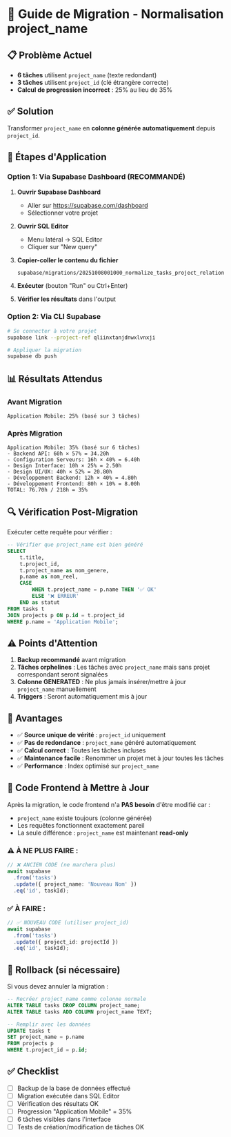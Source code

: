 # 🔧 Guide de Migration - Normalisation project_name

## 📋 Problème Actuel

- **6 tâches** utilisent `project_name` (texte redondant)
- **3 tâches** utilisent `project_id` (clé étrangère correcte)
- **Calcul de progression incorrect** : 25% au lieu de 35%

## ✅ Solution

Transformer `project_name` en **colonne générée automatiquement** depuis `project_id`.

## 🚀 Étapes d'Application

### Option 1: Via Supabase Dashboard (RECOMMANDÉ)

1. **Ouvrir Supabase Dashboard**
   - Aller sur https://supabase.com/dashboard
   - Sélectionner votre projet

2. **Ouvrir SQL Editor**
   - Menu latéral → SQL Editor
   - Cliquer sur "New query"

3. **Copier-coller le contenu du fichier**
   ```
   supabase/migrations/20251008001000_normalize_tasks_project_relation.sql
   ```

4. **Exécuter** (bouton "Run" ou Ctrl+Enter)

5. **Vérifier les résultats** dans l'output

### Option 2: Via CLI Supabase

```bash
# Se connecter à votre projet
supabase link --project-ref qliinxtanjdnwxlvnxji

# Appliquer la migration
supabase db push
```

## 📊 Résultats Attendus

### Avant Migration
```
Application Mobile: 25% (basé sur 3 tâches)
```

### Après Migration
```
Application Mobile: 35% (basé sur 6 tâches)
- Backend API: 60h × 57% = 34.20h
- Configuration Serveurs: 16h × 40% = 6.40h  
- Design Interface: 10h × 25% = 2.50h
- Design UI/UX: 40h × 52% = 20.80h
- Développement Backend: 12h × 40% = 4.80h
- Développement Frontend: 80h × 10% = 8.00h
TOTAL: 76.70h / 218h = 35%
```

## 🔍 Vérification Post-Migration

Exécuter cette requête pour vérifier :

```sql
-- Vérifier que project_name est bien généré
SELECT 
    t.title,
    t.project_id,
    t.project_name as nom_genere,
    p.name as nom_reel,
    CASE 
        WHEN t.project_name = p.name THEN '✅ OK'
        ELSE '❌ ERREUR'
    END as statut
FROM tasks t
JOIN projects p ON p.id = t.project_id
WHERE p.name = 'Application Mobile';
```

## ⚠️ Points d'Attention

1. **Backup recommandé** avant migration
2. **Tâches orphelines** : Les tâches avec `project_name` mais sans projet correspondant seront signalées
3. **Colonne GENERATED** : Ne plus jamais insérer/mettre à jour `project_name` manuellement
4. **Triggers** : Seront automatiquement mis à jour

## 🎯 Avantages

- ✅ **Source unique de vérité** : `project_id` uniquement
- ✅ **Pas de redondance** : `project_name` généré automatiquement
- ✅ **Calcul correct** : Toutes les tâches incluses
- ✅ **Maintenance facile** : Renommer un projet met à jour toutes les tâches
- ✅ **Performance** : Index optimisé sur `project_name`

## 📝 Code Frontend à Mettre à Jour

Après la migration, le code frontend n'a **PAS besoin** d'être modifié car :

- `project_name` existe toujours (colonne générée)
- Les requêtes fonctionnent exactement pareil
- La seule différence : `project_name` est maintenant **read-only**

### ⚠️ À NE PLUS FAIRE :
```typescript
// ❌ ANCIEN CODE (ne marchera plus)
await supabase
  .from('tasks')
  .update({ project_name: 'Nouveau Nom' })
  .eq('id', taskId);
```

### ✅ À FAIRE :
```typescript
// ✅ NOUVEAU CODE (utiliser project_id)
await supabase
  .from('tasks')
  .update({ project_id: projectId })
  .eq('id', taskId);
```

## 🔄 Rollback (si nécessaire)

Si vous devez annuler la migration :

```sql
-- Recréer project_name comme colonne normale
ALTER TABLE tasks DROP COLUMN project_name;
ALTER TABLE tasks ADD COLUMN project_name TEXT;

-- Remplir avec les données
UPDATE tasks t
SET project_name = p.name
FROM projects p
WHERE t.project_id = p.id;
```

## ✅ Checklist

- [ ] Backup de la base de données effectué
- [ ] Migration exécutée dans SQL Editor
- [ ] Vérification des résultats OK
- [ ] Progression "Application Mobile" = 35%
- [ ] 6 tâches visibles dans l'interface
- [ ] Tests de création/modification de tâches OK
